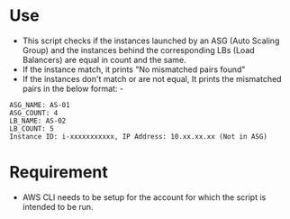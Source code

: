# Use
- This script checks if the instances launched by an ASG (Auto Scaling Group) and the instances behind the corresponding LBs (Load Balancers) are equal in count and the same.
- If the instance match, it prints "No mismatched pairs found"
- If the instances don't match or are not equal, It prints the mismatched pairs in the below format: -
```
ASG_NAME: AS-01
ASG_COUNT: 4
LB_NAME: AS-02
LB_COUNT: 5
Instance ID: i-xxxxxxxxxxx, IP Address: 10.xx.xx.xx (Not in ASG)
```

# Requirement
- AWS CLI needs to be setup for the account for which the script is intended to be run.
